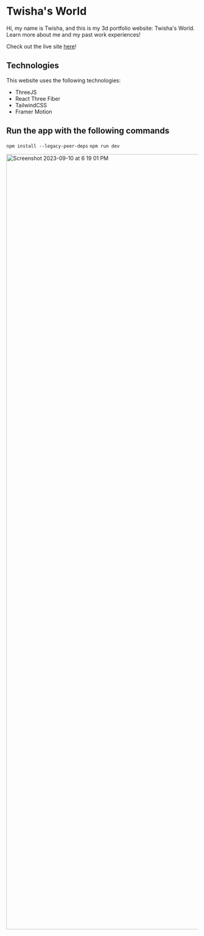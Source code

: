 # Twisha's World
Hi, my name is Twisha, and this is my 3d portfolio website: Twisha's World.
Learn more about me and my past work experiences!

Check out the live site [here](twisha.world)! 
## Technologies
This website uses the following technologies: 
- ThreeJS
- React Three Fiber
- TailwindCSS 
- Framer Motion

## Run the app with the following commands
`npm install --legacy-peer-deps`
`npm run dev`

<img width="2033" alt="Screenshot 2023-09-10 at 6 19 01 PM" src="https://github.com/twxsha/twisha_world/assets/72046574/87d8a9e6-9de7-46ba-86de-c5dab99784e4">
